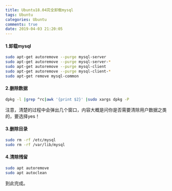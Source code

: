 ```yaml
---
title: Ubuntu18.04完全卸载mysql
tags: Ubuntu
categories: Ubuntu
comments: true
date: 2019-04-03 21:20:05
---
```


#### 1.卸载mysql

```bash
sudo apt-get autoremove --purge mysql-server
sudo apt-get autoremove --purge mysql-server-*
sudo apt-get autoremove --purge mysql-client
sudo apt-get autoremove --purge mysql-client-*
sudo apt-get remove mysql-common
```
#### <!--more-->

#### 2.删除数据

```bash
dpkg -l |grep ^rc|awk '{print $2}' |sudo xargs dpkg -P 
```

注意，清楚的过程中会弹出几个窗口，内容大概是问你是否需要清除用户数据之类的，要选择yes！

#### 3.删除目录

```bash
sudo rm -rf /etc/mysql
sudo rm -rf /var/lib/mysql
```

#### 4.清除残留

```bash
sudo apt autoremove
sudo apt autoclean
```

到此完成。


